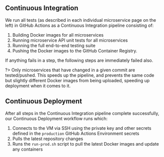 ## Continuous Integration

We run all tests (as described in each individual microservice page on the left) in GitHub Actions as a Continuous Integration pipeline consisting of:

1. Building Docker images for all microservices
2. Running microservice API unit tests for all microservices
3. Running the full end-to-end testing suite
4. Pushing the Docker images to the GitHub Container Registry.

If anything fails in a step, the following steps are immediately failed also.

?> Only microservices that have changed in a given commit are tested/pushed. This speeds up the pipeline, and prevents the same code but slightly different Docker images from being uploaded, speeding up deployment when it comes to it.

## Continuous Deployment

After all steps in the Continuous Integration pipeline complete successfully, our Continuous Deployment workflow runs which:

1. Connects to the VM via SSH using the private key and other secrets defined in the `production` GitHub Actions Environment secrets
2. Pulls the latest repository changes
3. Runs the `run-prod.sh` script to pull the latest Docker images and update any containers
